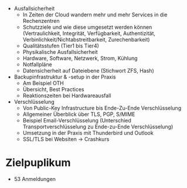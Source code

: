 - Ausfallsicherheit
    - In Zeiten der Cloud wandern mehr und mehr Services in die Rechenzentren
    - Schutzziele und wie diese umgesetzt werden können (Vertraulichkeit, Integrität, Verfügbarkeit, Authentizität, Verbinlichkeit/Nichtabstreitbarkeit, Zurechenbarkeit)
    - Qualitätsstufen (Tier1 bis Tier4)
    - Physikalische Ausfallsicherheit
    - Hardware, Software, Netzwerk, Strom, Kühlung
    - Notfallpläne
    - Datensicherheit auf Dateiebene (Stichwort ZFS, Hash)
- Backupinfrastruktur & -setup in der Praxis
    - Am Beispiel OTH
    - Übersicht, Best Practices
    - Reaktionszeiten bei Hardwareausfall
- Verschlüsselung
    - Von Public-Key Infrastructure bis Ende-Zu-Ende Verschlüsselung
    - Allgemeiner Überblick über TLS, PGP, S/MIME
    - Beispiel Email-Verschlüsselung (Unterschied Transportverschlüsselung zu Ende-zu-Ende Verschlüsselung)
    - Umsetzung in der Praxis mit Thunderbird und Outlook
    - SSL/TLS bei Websiten -> Crashkurs


# Zielpuplikum
- 53 Anmeldungen


